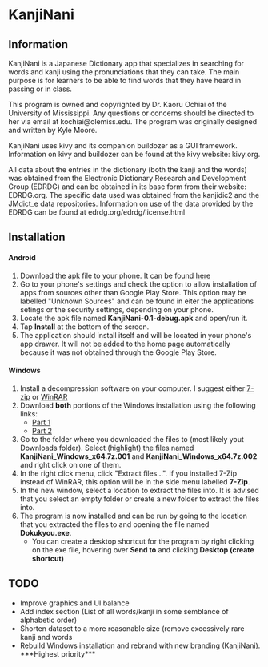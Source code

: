 # KanjiNani
<div>
    <h2>Information</h2>
    <p>
    KanjiNani is a Japanese Dictionary app that specializes in searching for words
    and kanji using the pronunciations that they can take. The main purpose is for
    learners to be able to find words that they have heard in passing or in class.
    </p>
    <p>
    This program is owned and copyrighted by Dr. Kaoru Ochiai of the University of
    Mississippi. Any questions or concerns should be directed to her via email at
    kochiai@olemiss.edu. The program was originally designed and written by Kyle
    Moore.
    </p>
    <p>
    KanjiNani uses kivy and its companion buildozer as a GUI framework. Information
    on kivy and buildozer can be found at the kivy website: kivy.org.
    </p>
    <p>
    All data about the entries in the dictionary (both the kanji and the words)
    was obtained from the Electronic Dictionary Research and Development Group
    (EDRDG) and can be obtained in its base form from their website: EDRDG.org.
    The specific data used was obtained from the kanjidic2 and the JMdict_e data
    repositories. Information on use of the data provided by the EDRDG can be found
    at edrdg.org/edrdg/license.html
    </p>
</div>

<div>
    <h2>Installation</h2>
    <p>
        <h4>Android</h4>
        <ol>
            <li>Download the apk file to your phone. It can be found <a href="https://github.com/KyleAMoore/KanjiNani/raw/master/Dist/Android%2020%2B/KanjiNani-0.1-debug.apk">here</a></li>
            <li>Go to your phone's settings and check the option to allow installation of apps from sources other than Google Play Store. This option may be labelled "Unknown Sources" and can be found in eiter the applications setings or the security settings, depending on your phone.</li>
            <li>Locate the apk file named <b>KanjiNani-0.1-debug.apk</b> and open/run it.</li>
            <li>Tap <b>Install</b> at the bottom of the screen.
            <li>The application should install itself and will be located in your phone's app drawer. It will not be added to the home page automatically because it was not obtained through the Google Play Store.</li>
        </ol>
    </p>
    <p>
        <h4>Windows</h4>
        <ol>
            <li>Install a decompression software on your computer. I suggest either <a href="http://www.7-zip.org/download.html">7-zip</a> or <a href="http://www.rarlab.com/download.htm">WinRAR</a></li>
            <li>Download <b>both</b> portions of the Windows installation using the following links:
                <ul>
                    <li><a href="https://github.com/KyleAMoore/KanjiNani/raw/master/Dist/Windows%20x64/KanjiNani_Windows_x64.7z.001">Part 1</a></li>
                    <li><a href="https://github.com/KyleAMoore/KanjiNani/raw/master/Dist/Windows%20x64/KanjiNani_Windows_x64.7z.002">Part 2</a></li>
                </ul>
            </li>
            <li>Go to the folder where you downloaded the files to (most likely yout Downloads folder). Select (highlight) the files named <b>KanjiNani_Windows_x64.7z.001</b> and <b>KanjiNani_Windows_x64.7z.002</b> and right click on one of them.</li>
            <li>In the right click menu, click "Extract files...". If you installed 7-Zip instead of WinRAR, this option will be in the side menu labelled <b>7-Zip</b>.</li>
            <li>In the new window, select a location to extract the files into. It is advised that you select an empty folder or create a new folder to extract the files into.</li>
            <li>The program is now installed and can be run by going to the location that you extracted the files to and opening the file named <b>Dokukyou.exe</b>.
                <ul><li>You can create a desktop shortcut for the program by right clicking on the exe file, hovering over <b>Send to</b> and clicking <b>Desktop (create shortcut)</b></li></ul>
            </li>
        </ol>
    </p>
</div>

<div>
    <h2>TODO</h2>
    <ul>
       <li>Improve graphics and UI balance</li>
       <li>Add index section (List of all words/kanji in some semblance of alphabetic order)</li>
       <li>Shorten dataset to a more reasonable size (remove excessively rare kanji and words</li>
       <li>Rebuild Windows installation and rebrand with new branding (KanjiNani). ***Highest priority***</li>
    </ul>
</div>

